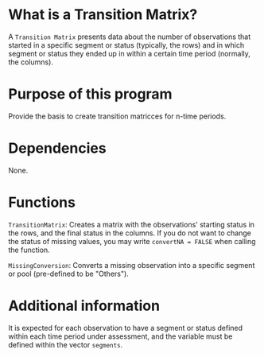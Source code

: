 # What is a Transition Matrix?
A <code>Transition Matrix</code> presents data about the number of observations that started in a specific segment or status (typically, the rows) and in which segment or status they ended up in within a certain time period (normally, the columns).

# Purpose of this program
Provide the basis to create transition matricces for n-time periods.

# Dependencies
None.

# Functions
<code>TransitionMatrix</code>: Creates a matrix with the observations' starting status in the rows, and the final status in the columns. If you do not want to change the status of missing values, you may write <code>convertNA = FALSE</code> when calling the function.

<code>MissingConversion</code>: Converts a missing observation into a specific segment or pool (pre-defined to be "Others").

# Additional information
It is expected for each observation to have a segment or status defined within each time period under assessment, and the variable must be defined within the vector <code>segments</code>.
